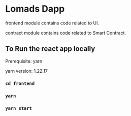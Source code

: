 # Lomads Dapp


frontend module contains code related to UI.

contract module contains code related to Smart Contract.

## To Run the react app locally

Prerequisite:
yarn

yarn version: 1.22.17

### `cd frontend`
### `yarn`
### `yarn start`
